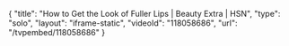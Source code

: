 {
    "title": "How to Get the Look of Fuller Lips | Beauty Extra | HSN",
    "type": "solo",
    "layout": "iframe-static",
    "videoId": "118058686",
    "url": "\/tvpembed\/118058686"
}